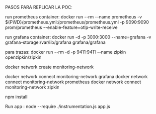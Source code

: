 
PASOS PARA REPLICAR LA POC:

run prometheus container: docker run --rm --name prometheus -v ${PWD}/prometheus.yml:/prometheus/prometheus.yml -p 9090:9090 prom/prometheus --enable-feature=otlp-write-receive

run grafana container: docker run -d -p 3000:3000 --name=grafana -v grafana-storage:/var/lib/grafana grafana/grafana

para trazas: docker run --rm -d -p 9411:9411 --name zipkin openzipkin/zipkin

docker network create monitoring-network

docker network connect monitoring-network grafana
docker network connect monitoring-network prometheus
docker network connect monitoring-network zipkin

npm install

Run app : node --require ./instrumentation.js app.js

